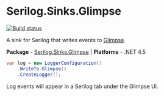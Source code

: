 # Serilog.Sinks.Glimpse

[![Build status](https://ci.appveyor.com/api/projects/status/692ndogowuda2dn7/branch/master?svg=true)](https://ci.appveyor.com/project/serilog/serilog-sinks-glimpse/branch/master)


A sink for Serilog that writes events to [Glimpse](http://getglimpse.com).

**Package** - [Serilog.Sinks.Glimpse](http://nuget.org/packages/serilog.sinks.glimpse)
| **Platforms** - .NET 4.5

```csharp
var log = new LoggerConfiguration()
    .WriteTo.Glimpse()
    .CreateLogger();
```

Log events will appear in a Serilog tab under the Glimpse UI.
